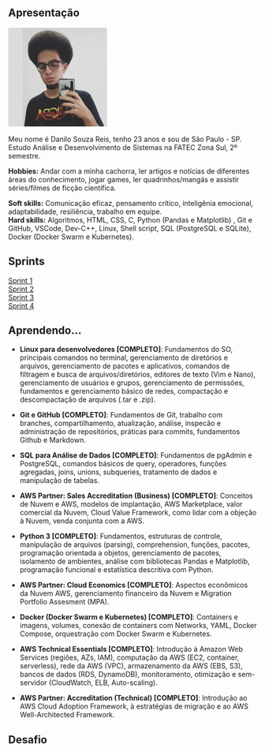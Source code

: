 ## Apresentação

<img src="picture.jpg" alt="picture" width="200" height="200">  

Meu nome é Danilo Souza Reis, tenho 23 anos e sou de São Paulo - SP.  
Estudo Análise e Desenvolvimento de Sistemas na FATEC Zona Sul, 2º semestre.  
  
**Hobbies:** Andar com a minha cachorra, ler artigos e notícias de diferentes áreas do conhecimento, jogar games, ler quadrinhos/mangás e assistir séries/filmes de ficção científica.  
  
**Soft skills:** Comunicação eficaz, pensamento crítico, inteligênia emocional, adaptabilidade, resiliência, trabalho em equipe.  
**Hard skills:** Algoritmos, HTML, CSS, C, Python (Pandas e Matplotlib) , Git e GitHub, VSCode, Dev-C++, Linux, Shell script, SQL (PostgreSQL e SQLite), Docker (Docker Swarm e Kubernetes).
   
## Sprints  
[Sprint 1](/sprint1)  
[Sprint 2](/sprint2)  
[Sprint 3](/sprint3)  
[Sprint 4](/sprint4)  

## Aprendendo...  

* **Linux para desenvolvedores [COMPLETO]**: Fundamentos do SO, principais comandos no terminal, gerenciamento de diretórios e arquivos, gerenciamento de pacotes e aplicativos, comandos de filtragem e busca de arquivos/diretórios, editores de texto (Vim e Nano), gerenciamento de usuários e grupos, gerenciamento de permissões, fundamentos e gerenciamento básico de redes, compactação e descompactação de arquivos (.tar e .zip).   
  
* **Git e GitHub [COMPLETO]**: Fundamentos de Git, trabalho com branches, compartilhamento, atualização, análise, inspecão e administração de repositórios, práticas para commits, fundamentos Github e Markdown.
  
* **SQL para Análise de Dados [COMPLETO]**: Fundamentos de pgAdmin e PostgreSQL, comandos básicos de query, operadores, funções agregadas, joins, unions, subqueries, tratamento de dados e manipulação de tabelas.  

* **AWS Partner: Sales Accreditation (Business) [COMPLETO]**: Conceitos de Nuvem e AWS, modelos de implantação, AWS Marketplace, valor comercial da Nuvem, Cloud Value Framework, como lidar com a objeção à Nuvem, venda conjunta com a AWS.  

* **Python 3 [COMPLETO]**: Fundamentos, estruturas de controle, manipulação de arquivos (parsing), comprehension, funções, pacotes, programação orientada a objetos, gerenciamento de pacotes, isolamento de ambientes, análise com bibliotecas Pandas e Matplotlib, programação funcional e estatística descritiva com Python.  
  
* **AWS Partner: Cloud Economics [COMPLETO]**: Aspectos econômicos da Nuvem AWS, gerenciamento financeiro da Nuvem e Migration Portfolio Assesment (MPA).

* **Docker (Docker Swarm e Kubernetes) [COMPLETO]**: Containers e imagens, volumes, conexão de containers com Networks, YAML, Docker Compose, orquestração com Docker Swarm e Kubernetes.  

* **AWS Technical Essentials [COMPLETO]**: Introdução à Amazon Web Services (regiões, AZs, IAM), computação da AWS (EC2, container, serverless), rede da AWS (VPC), armazenamento da AWS (EBS, S3), bancos de dados (RDS, DynamoDB), monitoramento, otimização e sem-servidor (CloudWatch, ELB, Auto-scaling).  
  
* **AWS Partner: Accreditation (Technical) [COMPLETO]**: Introdução ao AWS Cloud Adoption Framework, à estratégias de migração e ao AWS Well-Architected Framework.
## Desafio  


